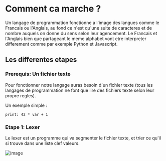 # Comment ca marche ?
Un langage de programmation fonctionne a l'image des langues comme le Francais ou l'Anglais, au fond ce n'est qu'une suite de caracteres et de nombre auquels on donne du sens selon leur agencement.
Le Francais et l'Anglais bien que partageant le meme alphabet vont etre interpreter differement comme par exemple Python et Javascript.

## Les differentes etapes

### Prerequis: Un fichier texte
Pour fonctionner notre langage auras besoin d'un fichier texte (tous les langages de programmation ne font que lire des fichiers texte selon leur propre regles).   

Un exemple simple :
```
print: 42 * var + 1
``` 


### Etape 1: Lexer
Le lexer est un programme qui va segmenter le fichier texte, et trier ce qu'il si trouve dans une liste clef valeurs.

![image](https://github.com/titiPrince/LanguageCreation/assets/53018497/e279a354-00e2-486e-896b-27b88e364063)
